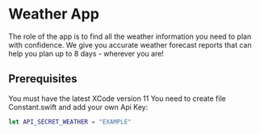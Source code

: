 
# Weather App
The role of the app is to find all the weather information you need to plan with confidence. We give you accurate weather forecast reports that can help you plan up to 8 days - wherever you are!

## Prerequisites
You must have the latest XCode version 11
You need to create file Constant.swift and add your own Api Key:
```swift
let API_SECRET_WEATHER = "EXAMPLE"
```


